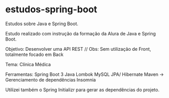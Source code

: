 # estudos-spring-boot
Estudos sobre Java e Spring Boot.

Estudo realizado com instrução da formação da Alura de Java e Spring Boot.

Objetivo: Desenvolver uma API REST  // Obs: Sem utilização de Front, totalmente focado em Back

Tema: Clínica Médica

Ferramentas:
Spring Boot 3
Java
Lombok
MySQL
JPA/ Hibernate
Maven  -> Gerenciamento de dependências 
Insomnia

Utilizei também o Spring Initializr para gerar as dependências do projeto.